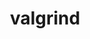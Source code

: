 ---
title: "valgrind"
layout: cache
categories: [package, develop]
meta: {"versions": ["3.19.0", "3.20.0"], "compilers": ["gcc@=11.1.0", "gcc@=11.3.0", "gcc@=7.3.1"], "oss": ["amzn2", "ubuntu20.04", "ubuntu22.04"], "platforms": ["linux"], "targets": ["ivybridge", "ppc64le", "x86_64_v3"], "stacks": ["e4s", "e4s-power", "ml-linux-x86_64-cpu", "ml-linux-x86_64-cuda", "ml-linux-x86_64-rocm", "root"], "num_specs": 75, "num_specs_by_stack": {"root": 75, "ml-linux-x86_64-rocm": 20, "e4s-power": 6, "e4s": 5, "ml-linux-x86_64-cpu": 5, "ml-linux-x86_64-cuda": 6}}
spec_details: [{"hash": "cs36efegfttkk4vjmpqpdovt3ue3bax2", "compiler": "gcc@=7.3.1", "versions": ["3.20.0"], "os": "amzn2", "platform": "linux", "target": "ivybridge", "variants": ["+boost", "build_system=autotools", "libs=shared,static", "+mpi", "+only64bit", "~ubsan"], "stacks": ["root"], "size": "-", "tarball": "https://binaries.spack.io/develop/build_cache/linux-amzn2-ivybridge/gcc-7.3.1/valgrind-3.20.0/linux-amzn2-ivybridge-gcc-7.3.1-valgrind-3.20.0-cs36efegfttkk4vjmpqpdovt3ue3bax2.spack"}, {"hash": "do5mom5bzxhpgbaxjkqrp6m5l57fx5e3", "compiler": "gcc@=7.3.1", "versions": ["3.19.0"], "os": "amzn2", "platform": "linux", "target": "ivybridge", "variants": ["+boost", "build_system=autotools", "libs=shared,static", "+mpi", "+only64bit", "~ubsan"], "stacks": ["root"], "size": "-", "tarball": "https://binaries.spack.io/develop/build_cache/linux-amzn2-ivybridge/gcc-7.3.1/valgrind-3.19.0/linux-amzn2-ivybridge-gcc-7.3.1-valgrind-3.19.0-do5mom5bzxhpgbaxjkqrp6m5l57fx5e3.spack"}, {"hash": "35vvzqzuvr2n7fqxkkcbj3iatfp3wlfw", "compiler": "gcc@=7.3.1", "versions": ["3.20.0"], "os": "amzn2", "platform": "linux", "target": "ivybridge", "variants": ["+boost", "build_system=autotools", "libs=shared,static", "+mpi", "+only64bit", "~ubsan"], "stacks": ["root"], "size": "-", "tarball": "https://binaries.spack.io/develop/build_cache/linux-amzn2-ivybridge/gcc-7.3.1/valgrind-3.20.0/linux-amzn2-ivybridge-gcc-7.3.1-valgrind-3.20.0-35vvzqzuvr2n7fqxkkcbj3iatfp3wlfw.spack"}, {"hash": "j4cy7aethkux2y3pxojw7l7h7o7tswlf", "compiler": "gcc@=7.3.1", "versions": ["3.19.0"], "os": "amzn2", "platform": "linux", "target": "ivybridge", "variants": ["+boost", "build_system=autotools", "libs=shared,static", "+mpi", "+only64bit", "~ubsan"], "stacks": ["root"], "size": "-", "tarball": "https://binaries.spack.io/develop/build_cache/linux-amzn2-ivybridge/gcc-7.3.1/valgrind-3.19.0/linux-amzn2-ivybridge-gcc-7.3.1-valgrind-3.19.0-j4cy7aethkux2y3pxojw7l7h7o7tswlf.spack"}, {"hash": "i46ryy24ioznhnerikxhfvic6baaftnh", "compiler": "gcc@=7.3.1", "versions": ["3.20.0"], "os": "amzn2", "platform": "linux", "target": "ivybridge", "variants": ["+boost", "build_system=autotools", "libs=shared,static", "+mpi", "+only64bit", "~ubsan"], "stacks": ["root"], "size": "-", "tarball": "https://binaries.spack.io/develop/build_cache/linux-amzn2-ivybridge/gcc-7.3.1/valgrind-3.20.0/linux-amzn2-ivybridge-gcc-7.3.1-valgrind-3.20.0-i46ryy24ioznhnerikxhfvic6baaftnh.spack"}, {"hash": "gukuk33bm6mzlndtqajf6k433jps47qr", "compiler": "gcc@=7.3.1", "versions": ["3.20.0"], "os": "amzn2", "platform": "linux", "target": "ivybridge", "variants": ["+boost", "build_system=autotools", "libs=shared,static", "+mpi", "+only64bit", "~ubsan"], "stacks": ["root"], "size": "-", "tarball": "https://binaries.spack.io/develop/build_cache/linux-amzn2-ivybridge/gcc-7.3.1/valgrind-3.20.0/linux-amzn2-ivybridge-gcc-7.3.1-valgrind-3.20.0-gukuk33bm6mzlndtqajf6k433jps47qr.spack"}, {"hash": "5bzctp4j5vsrvy6e7l2pfvfj6ka4jzlo", "compiler": "gcc@=7.3.1", "versions": ["3.19.0"], "os": "amzn2", "platform": "linux", "target": "ivybridge", "variants": ["+boost", "build_system=autotools", "libs=shared,static", "+mpi", "+only64bit", "~ubsan"], "stacks": ["root"], "size": "-", "tarball": "https://binaries.spack.io/develop/build_cache/linux-amzn2-ivybridge/gcc-7.3.1/valgrind-3.19.0/linux-amzn2-ivybridge-gcc-7.3.1-valgrind-3.19.0-5bzctp4j5vsrvy6e7l2pfvfj6ka4jzlo.spack"}, {"hash": "f3vut5cdkqd2rhp4fhospmlzsdijc2lp", "compiler": "gcc@=7.3.1", "versions": ["3.20.0"], "os": "amzn2", "platform": "linux", "target": "ivybridge", "variants": ["+boost", "build_system=autotools", "libs=shared,static", "+mpi", "+only64bit", "~ubsan"], "stacks": ["root"], "size": "-", "tarball": "https://binaries.spack.io/develop/build_cache/linux-amzn2-ivybridge/gcc-7.3.1/valgrind-3.20.0/linux-amzn2-ivybridge-gcc-7.3.1-valgrind-3.20.0-f3vut5cdkqd2rhp4fhospmlzsdijc2lp.spack"}, {"hash": "w3oxekoteo7fnimamfqlv7zckpd6o4el", "compiler": "gcc@=7.3.1", "versions": ["3.20.0"], "os": "amzn2", "platform": "linux", "target": "ivybridge", "variants": ["+boost", "build_system=autotools", "libs=shared,static", "+mpi", "+only64bit", "~ubsan"], "stacks": ["root"], "size": "-", "tarball": "https://binaries.spack.io/develop/build_cache/linux-amzn2-ivybridge/gcc-7.3.1/valgrind-3.20.0/linux-amzn2-ivybridge-gcc-7.3.1-valgrind-3.20.0-w3oxekoteo7fnimamfqlv7zckpd6o4el.spack"}, {"hash": "4d7lfp7r4xqpq6u2jh7swsous4qt664a", "compiler": "gcc@=7.3.1", "versions": ["3.19.0"], "os": "amzn2", "platform": "linux", "target": "ivybridge", "variants": ["+boost", "build_system=autotools", "libs=shared,static", "+mpi", "+only64bit", "~ubsan"], "stacks": ["root"], "size": "-", "tarball": "https://binaries.spack.io/develop/build_cache/linux-amzn2-ivybridge/gcc-7.3.1/valgrind-3.19.0/linux-amzn2-ivybridge-gcc-7.3.1-valgrind-3.19.0-4d7lfp7r4xqpq6u2jh7swsous4qt664a.spack"}, {"hash": "nr7krnponninyokhqyahdkrc3wokphi7", "compiler": "gcc@=7.3.1", "versions": ["3.19.0"], "os": "amzn2", "platform": "linux", "target": "x86_64_v3", "variants": ["+boost", "build_system=autotools", "libs=shared,static", "+mpi", "+only64bit", "~ubsan"], "stacks": ["root"], "size": "-", "tarball": "https://binaries.spack.io/develop/build_cache/linux-amzn2-x86_64_v3/gcc-7.3.1/valgrind-3.19.0/linux-amzn2-x86_64_v3-gcc-7.3.1-valgrind-3.19.0-nr7krnponninyokhqyahdkrc3wokphi7.spack"}, {"hash": "v6ldsmw7l5dwz2gxpukcguzv3muesiev", "compiler": "gcc@=7.3.1", "versions": ["3.19.0"], "os": "amzn2", "platform": "linux", "target": "x86_64_v3", "variants": ["+boost", "build_system=autotools", "libs=shared,static", "+mpi", "+only64bit", "~ubsan"], "stacks": ["root"], "size": "-", "tarball": "https://binaries.spack.io/develop/build_cache/linux-amzn2-x86_64_v3/gcc-7.3.1/valgrind-3.19.0/linux-amzn2-x86_64_v3-gcc-7.3.1-valgrind-3.19.0-v6ldsmw7l5dwz2gxpukcguzv3muesiev.spack"}, {"hash": "lp4dlyvzsakoinfdvniiynqnqtwxqmm7", "compiler": "gcc@=7.3.1", "versions": ["3.19.0"], "os": "amzn2", "platform": "linux", "target": "x86_64_v3", "variants": ["+boost", "libs=shared,static", "+mpi", "+only64bit", "~ubsan"], "stacks": ["root"], "size": "-", "tarball": "https://binaries.spack.io/develop/build_cache/linux-amzn2-x86_64_v3/gcc-7.3.1/valgrind-3.19.0/linux-amzn2-x86_64_v3-gcc-7.3.1-valgrind-3.19.0-lp4dlyvzsakoinfdvniiynqnqtwxqmm7.spack"}, {"hash": "yincgx72v2alhoj4kcqjgigqkmx6uk5q", "compiler": "gcc@=7.3.1", "versions": ["3.20.0"], "os": "amzn2", "platform": "linux", "target": "x86_64_v3", "variants": ["+boost", "build_system=autotools", "libs=shared,static", "+mpi", "+only64bit", "~ubsan"], "stacks": ["root"], "size": "-", "tarball": "https://binaries.spack.io/develop/build_cache/linux-amzn2-x86_64_v3/gcc-7.3.1/valgrind-3.20.0/linux-amzn2-x86_64_v3-gcc-7.3.1-valgrind-3.20.0-yincgx72v2alhoj4kcqjgigqkmx6uk5q.spack"}, {"hash": "xb2khsmjmuwsxbdywrvod4vorkzpkbeo", "compiler": "gcc@=7.3.1", "versions": ["3.19.0"], "os": "amzn2", "platform": "linux", "target": "x86_64_v3", "variants": ["+boost", "libs=shared,static", "+mpi", "+only64bit", "~ubsan"], "stacks": ["root"], "size": "-", "tarball": "https://binaries.spack.io/develop/build_cache/linux-amzn2-x86_64_v3/gcc-7.3.1/valgrind-3.19.0/linux-amzn2-x86_64_v3-gcc-7.3.1-valgrind-3.19.0-xb2khsmjmuwsxbdywrvod4vorkzpkbeo.spack"}, {"hash": "igd7snok4jl4tmdjbwamodeqn6dycnpn", "compiler": "gcc@=7.3.1", "versions": ["3.19.0"], "os": "amzn2", "platform": "linux", "target": "x86_64_v3", "variants": ["+boost", "build_system=autotools", "libs=shared,static", "+mpi", "+only64bit", "~ubsan"], "stacks": ["root"], "size": "-", "tarball": "https://binaries.spack.io/develop/build_cache/linux-amzn2-x86_64_v3/gcc-7.3.1/valgrind-3.19.0/linux-amzn2-x86_64_v3-gcc-7.3.1-valgrind-3.19.0-igd7snok4jl4tmdjbwamodeqn6dycnpn.spack"}, {"hash": "ki4cyip6s7y5kg6j6ssrkcnhnh5rrpsw", "compiler": "gcc@=7.3.1", "versions": ["3.19.0"], "os": "amzn2", "platform": "linux", "target": "x86_64_v3", "variants": ["+boost", "build_system=autotools", "libs=shared,static", "+mpi", "+only64bit", "~ubsan"], "stacks": ["root"], "size": "-", "tarball": "https://binaries.spack.io/develop/build_cache/linux-amzn2-x86_64_v3/gcc-7.3.1/valgrind-3.19.0/linux-amzn2-x86_64_v3-gcc-7.3.1-valgrind-3.19.0-ki4cyip6s7y5kg6j6ssrkcnhnh5rrpsw.spack"}, {"hash": "szuv74kaj3gdlyx4hbdo66fqs2fywy2b", "compiler": "gcc@=7.3.1", "versions": ["3.19.0"], "os": "amzn2", "platform": "linux", "target": "x86_64_v3", "variants": ["+boost", "build_system=autotools", "libs=shared,static", "+mpi", "+only64bit", "~ubsan"], "stacks": ["root"], "size": "-", "tarball": "https://binaries.spack.io/develop/build_cache/linux-amzn2-x86_64_v3/gcc-7.3.1/valgrind-3.19.0/linux-amzn2-x86_64_v3-gcc-7.3.1-valgrind-3.19.0-szuv74kaj3gdlyx4hbdo66fqs2fywy2b.spack"}, {"hash": "ms5rm77ybsfoiuywjjvpx5zvrfxb5dyb", "compiler": "gcc@=7.3.1", "versions": ["3.19.0"], "os": "amzn2", "platform": "linux", "target": "x86_64_v3", "variants": ["+boost", "build_system=autotools", "libs=shared,static", "+mpi", "+only64bit", "~ubsan"], "stacks": ["root"], "size": "-", "tarball": "https://binaries.spack.io/develop/build_cache/linux-amzn2-x86_64_v3/gcc-7.3.1/valgrind-3.19.0/linux-amzn2-x86_64_v3-gcc-7.3.1-valgrind-3.19.0-ms5rm77ybsfoiuywjjvpx5zvrfxb5dyb.spack"}, {"hash": "5zbspomd6s2r4dtzb3zguaayk2ixnuow", "compiler": "gcc@=7.3.1", "versions": ["3.20.0"], "os": "amzn2", "platform": "linux", "target": "x86_64_v3", "variants": ["+boost", "build_system=autotools", "libs=shared,static", "+mpi", "+only64bit", "~ubsan"], "stacks": ["root"], "size": "-", "tarball": "https://binaries.spack.io/develop/build_cache/linux-amzn2-x86_64_v3/gcc-7.3.1/valgrind-3.20.0/linux-amzn2-x86_64_v3-gcc-7.3.1-valgrind-3.20.0-5zbspomd6s2r4dtzb3zguaayk2ixnuow.spack"}, {"hash": "wur5mjsddqhexcevur3g2rusoltaqbsn", "compiler": "gcc@=7.3.1", "versions": ["3.19.0"], "os": "amzn2", "platform": "linux", "target": "x86_64_v3", "variants": ["+boost", "libs=shared,static", "+mpi", "+only64bit", "~ubsan"], "stacks": ["root"], "size": "-", "tarball": "https://binaries.spack.io/develop/build_cache/linux-amzn2-x86_64_v3/gcc-7.3.1/valgrind-3.19.0/linux-amzn2-x86_64_v3-gcc-7.3.1-valgrind-3.19.0-wur5mjsddqhexcevur3g2rusoltaqbsn.spack"}, {"hash": "nl7czqoiizcntziiexmyrueseb4n2wzc", "compiler": "gcc@=7.3.1", "versions": ["3.19.0"], "os": "amzn2", "platform": "linux", "target": "x86_64_v3", "variants": ["+boost", "build_system=autotools", "libs=shared,static", "+mpi", "+only64bit", "~ubsan"], "stacks": ["root"], "size": "-", "tarball": "https://binaries.spack.io/develop/build_cache/linux-amzn2-x86_64_v3/gcc-7.3.1/valgrind-3.19.0/linux-amzn2-x86_64_v3-gcc-7.3.1-valgrind-3.19.0-nl7czqoiizcntziiexmyrueseb4n2wzc.spack"}, {"hash": "i2563gsftt2g6oxghrtxoqykacqjuicq", "compiler": "gcc@=7.3.1", "versions": ["3.19.0"], "os": "amzn2", "platform": "linux", "target": "x86_64_v3", "variants": ["+boost", "build_system=autotools", "libs=shared,static", "+mpi", "+only64bit", "~ubsan"], "stacks": ["root"], "size": "-", "tarball": "https://binaries.spack.io/develop/build_cache/linux-amzn2-x86_64_v3/gcc-7.3.1/valgrind-3.19.0/linux-amzn2-x86_64_v3-gcc-7.3.1-valgrind-3.19.0-i2563gsftt2g6oxghrtxoqykacqjuicq.spack"}, {"hash": "3xbapc5na6wd7vpyprdpabnafelpm7pt", "compiler": "gcc@=7.3.1", "versions": ["3.20.0"], "os": "amzn2", "platform": "linux", "target": "x86_64_v3", "variants": ["+boost", "build_system=autotools", "libs=shared,static", "+mpi", "+only64bit", "~ubsan"], "stacks": ["root", "ml-linux-x86_64-rocm"], "size": "-", "tarball": "https://binaries.spack.io/develop/build_cache/linux-amzn2-x86_64_v3/gcc-7.3.1/valgrind-3.20.0/linux-amzn2-x86_64_v3-gcc-7.3.1-valgrind-3.20.0-3xbapc5na6wd7vpyprdpabnafelpm7pt.spack"}, {"hash": "3qkh3y36n66myssd33rwi6pmol7peanl", "compiler": "gcc@=7.3.1", "versions": ["3.20.0"], "os": "amzn2", "platform": "linux", "target": "x86_64_v3", "variants": ["+boost", "build_system=autotools", "libs=shared,static", "+mpi", "+only64bit", "~ubsan"], "stacks": ["root", "ml-linux-x86_64-rocm"], "size": "-", "tarball": "https://binaries.spack.io/develop/build_cache/linux-amzn2-x86_64_v3/gcc-7.3.1/valgrind-3.20.0/linux-amzn2-x86_64_v3-gcc-7.3.1-valgrind-3.20.0-3qkh3y36n66myssd33rwi6pmol7peanl.spack"}, {"hash": "wwtn75k645evmxulizxdjid2joe64ucq", "compiler": "gcc@=7.3.1", "versions": ["3.20.0"], "os": "amzn2", "platform": "linux", "target": "x86_64_v3", "variants": ["+boost", "build_system=autotools", "libs=shared,static", "+mpi", "+only64bit", "~ubsan"], "stacks": ["root", "ml-linux-x86_64-rocm"], "size": "-", "tarball": "https://binaries.spack.io/develop/build_cache/linux-amzn2-x86_64_v3/gcc-7.3.1/valgrind-3.20.0/linux-amzn2-x86_64_v3-gcc-7.3.1-valgrind-3.20.0-wwtn75k645evmxulizxdjid2joe64ucq.spack"}, {"hash": "6occ3d4szjzodeyb7fmgk63pu56z2qr3", "compiler": "gcc@=7.3.1", "versions": ["3.20.0"], "os": "amzn2", "platform": "linux", "target": "x86_64_v3", "variants": ["+boost", "build_system=autotools", "libs=shared,static", "+mpi", "+only64bit", "~ubsan"], "stacks": ["root", "ml-linux-x86_64-rocm"], "size": "-", "tarball": "https://binaries.spack.io/develop/build_cache/linux-amzn2-x86_64_v3/gcc-7.3.1/valgrind-3.20.0/linux-amzn2-x86_64_v3-gcc-7.3.1-valgrind-3.20.0-6occ3d4szjzodeyb7fmgk63pu56z2qr3.spack"}, {"hash": "zbtglayrfmvhl2oi3w5cimwicwev7fby", "compiler": "gcc@=7.3.1", "versions": ["3.20.0"], "os": "amzn2", "platform": "linux", "target": "x86_64_v3", "variants": ["+boost", "build_system=autotools", "libs=shared,static", "+mpi", "+only64bit", "~ubsan"], "stacks": ["root", "ml-linux-x86_64-rocm"], "size": "-", "tarball": "https://binaries.spack.io/develop/build_cache/linux-amzn2-x86_64_v3/gcc-7.3.1/valgrind-3.20.0/linux-amzn2-x86_64_v3-gcc-7.3.1-valgrind-3.20.0-zbtglayrfmvhl2oi3w5cimwicwev7fby.spack"}, {"hash": "fy3zmd7rxa7rkexd4yi2k2ijqtqvapzl", "compiler": "gcc@=7.3.1", "versions": ["3.19.0"], "os": "amzn2", "platform": "linux", "target": "x86_64_v3", "variants": ["+boost", "libs=shared,static", "+mpi", "+only64bit", "~ubsan"], "stacks": ["root"], "size": "-", "tarball": "https://binaries.spack.io/develop/build_cache/linux-amzn2-x86_64_v3/gcc-7.3.1/valgrind-3.19.0/linux-amzn2-x86_64_v3-gcc-7.3.1-valgrind-3.19.0-fy3zmd7rxa7rkexd4yi2k2ijqtqvapzl.spack"}, {"hash": "a3ohdhdcu2yecwpjvp45puictoqwpu53", "compiler": "gcc@=7.3.1", "versions": ["3.20.0"], "os": "amzn2", "platform": "linux", "target": "x86_64_v3", "variants": ["+boost", "build_system=autotools", "libs=shared,static", "+mpi", "+only64bit", "~ubsan"], "stacks": ["root"], "size": "-", "tarball": "https://binaries.spack.io/develop/build_cache/linux-amzn2-x86_64_v3/gcc-7.3.1/valgrind-3.20.0/linux-amzn2-x86_64_v3-gcc-7.3.1-valgrind-3.20.0-a3ohdhdcu2yecwpjvp45puictoqwpu53.spack"}, {"hash": "kzzvqqur7v4343nv46oasfnkrnswmmns", "compiler": "gcc@=7.3.1", "versions": ["3.19.0"], "os": "amzn2", "platform": "linux", "target": "x86_64_v3", "variants": ["+boost", "build_system=autotools", "libs=shared,static", "+mpi", "+only64bit", "~ubsan"], "stacks": ["root"], "size": "-", "tarball": "https://binaries.spack.io/develop/build_cache/linux-amzn2-x86_64_v3/gcc-7.3.1/valgrind-3.19.0/linux-amzn2-x86_64_v3-gcc-7.3.1-valgrind-3.19.0-kzzvqqur7v4343nv46oasfnkrnswmmns.spack"}, {"hash": "ex7cgbywn6onx5xjysdrnbtf5u47sx6x", "compiler": "gcc@=7.3.1", "versions": ["3.20.0"], "os": "amzn2", "platform": "linux", "target": "x86_64_v3", "variants": ["+boost", "build_system=autotools", "libs=shared,static", "+mpi", "+only64bit", "~ubsan"], "stacks": ["root", "ml-linux-x86_64-rocm"], "size": "-", "tarball": "https://binaries.spack.io/develop/build_cache/linux-amzn2-x86_64_v3/gcc-7.3.1/valgrind-3.20.0/linux-amzn2-x86_64_v3-gcc-7.3.1-valgrind-3.20.0-ex7cgbywn6onx5xjysdrnbtf5u47sx6x.spack"}, {"hash": "unuv5yjgrrs5mwumsmofo27v632o7zrv", "compiler": "gcc@=7.3.1", "versions": ["3.20.0"], "os": "amzn2", "platform": "linux", "target": "x86_64_v3", "variants": ["+boost", "build_system=autotools", "libs=shared,static", "+mpi", "+only64bit", "~ubsan"], "stacks": ["root", "ml-linux-x86_64-rocm"], "size": "-", "tarball": "https://binaries.spack.io/develop/build_cache/linux-amzn2-x86_64_v3/gcc-7.3.1/valgrind-3.20.0/linux-amzn2-x86_64_v3-gcc-7.3.1-valgrind-3.20.0-unuv5yjgrrs5mwumsmofo27v632o7zrv.spack"}, {"hash": "wyig6fpuastuf4a5gvrmgvdfhhvjnirv", "compiler": "gcc@=7.3.1", "versions": ["3.20.0"], "os": "amzn2", "platform": "linux", "target": "x86_64_v3", "variants": ["+boost", "build_system=autotools", "libs=shared,static", "+mpi", "+only64bit", "~ubsan"], "stacks": ["root", "ml-linux-x86_64-rocm"], "size": "-", "tarball": "https://binaries.spack.io/develop/build_cache/linux-amzn2-x86_64_v3/gcc-7.3.1/valgrind-3.20.0/linux-amzn2-x86_64_v3-gcc-7.3.1-valgrind-3.20.0-wyig6fpuastuf4a5gvrmgvdfhhvjnirv.spack"}, {"hash": "7tgxmia4akpqtcnb75fdx74yzrplao3c", "compiler": "gcc@=7.3.1", "versions": ["3.20.0"], "os": "amzn2", "platform": "linux", "target": "x86_64_v3", "variants": ["+boost", "build_system=autotools", "libs=shared,static", "+mpi", "+only64bit", "~ubsan"], "stacks": ["root", "ml-linux-x86_64-rocm"], "size": "-", "tarball": "https://binaries.spack.io/develop/build_cache/linux-amzn2-x86_64_v3/gcc-7.3.1/valgrind-3.20.0/linux-amzn2-x86_64_v3-gcc-7.3.1-valgrind-3.20.0-7tgxmia4akpqtcnb75fdx74yzrplao3c.spack"}, {"hash": "biwcobp6qmyobmtc7oys3yh3if7npcx2", "compiler": "gcc@=7.3.1", "versions": ["3.19.0"], "os": "amzn2", "platform": "linux", "target": "x86_64_v3", "variants": ["+boost", "build_system=autotools", "libs=shared,static", "+mpi", "+only64bit", "~ubsan"], "stacks": ["root"], "size": "-", "tarball": "https://binaries.spack.io/develop/build_cache/linux-amzn2-x86_64_v3/gcc-7.3.1/valgrind-3.19.0/linux-amzn2-x86_64_v3-gcc-7.3.1-valgrind-3.19.0-biwcobp6qmyobmtc7oys3yh3if7npcx2.spack"}, {"hash": "je7grir5grr3eellounhqzlm5axdzuu5", "compiler": "gcc@=7.3.1", "versions": ["3.20.0"], "os": "amzn2", "platform": "linux", "target": "x86_64_v3", "variants": ["+boost", "build_system=autotools", "libs=shared,static", "+mpi", "+only64bit", "~ubsan"], "stacks": ["root", "ml-linux-x86_64-rocm"], "size": "-", "tarball": "https://binaries.spack.io/develop/build_cache/linux-amzn2-x86_64_v3/gcc-7.3.1/valgrind-3.20.0/linux-amzn2-x86_64_v3-gcc-7.3.1-valgrind-3.20.0-je7grir5grr3eellounhqzlm5axdzuu5.spack"}, {"hash": "euvduj2n4bv7rsf3zppcfcvxw7xqlahq", "compiler": "gcc@=7.3.1", "versions": ["3.20.0"], "os": "amzn2", "platform": "linux", "target": "x86_64_v3", "variants": ["+boost", "build_system=autotools", "libs=shared,static", "+mpi", "+only64bit", "~ubsan"], "stacks": ["root"], "size": "-", "tarball": "https://binaries.spack.io/develop/build_cache/linux-amzn2-x86_64_v3/gcc-7.3.1/valgrind-3.20.0/linux-amzn2-x86_64_v3-gcc-7.3.1-valgrind-3.20.0-euvduj2n4bv7rsf3zppcfcvxw7xqlahq.spack"}, {"hash": "7lqox7bmkqrsxvvj27kgiyw5ubcjvxbu", "compiler": "gcc@=7.3.1", "versions": ["3.19.0"], "os": "amzn2", "platform": "linux", "target": "x86_64_v3", "variants": ["+boost", "build_system=autotools", "libs=shared,static", "+mpi", "+only64bit", "~ubsan"], "stacks": ["root"], "size": "-", "tarball": "https://binaries.spack.io/develop/build_cache/linux-amzn2-x86_64_v3/gcc-7.3.1/valgrind-3.19.0/linux-amzn2-x86_64_v3-gcc-7.3.1-valgrind-3.19.0-7lqox7bmkqrsxvvj27kgiyw5ubcjvxbu.spack"}, {"hash": "xdc6td7ppovuea3crgysoxmyzoccb5go", "compiler": "gcc@=7.3.1", "versions": ["3.19.0"], "os": "amzn2", "platform": "linux", "target": "x86_64_v3", "variants": ["+boost", "build_system=autotools", "libs=shared,static", "+mpi", "+only64bit", "~ubsan"], "stacks": ["root"], "size": "-", "tarball": "https://binaries.spack.io/develop/build_cache/linux-amzn2-x86_64_v3/gcc-7.3.1/valgrind-3.19.0/linux-amzn2-x86_64_v3-gcc-7.3.1-valgrind-3.19.0-xdc6td7ppovuea3crgysoxmyzoccb5go.spack"}, {"hash": "oomyxn34ppswcj3op6ozuitfqloppmln", "compiler": "gcc@=7.3.1", "versions": ["3.19.0"], "os": "amzn2", "platform": "linux", "target": "x86_64_v3", "variants": ["+boost", "build_system=autotools", "libs=shared,static", "+mpi", "+only64bit", "~ubsan"], "stacks": ["root"], "size": "-", "tarball": "https://binaries.spack.io/develop/build_cache/linux-amzn2-x86_64_v3/gcc-7.3.1/valgrind-3.19.0/linux-amzn2-x86_64_v3-gcc-7.3.1-valgrind-3.19.0-oomyxn34ppswcj3op6ozuitfqloppmln.spack"}, {"hash": "jpyxqhjhrybx7mdus6qt764tbj52rnog", "compiler": "gcc@=7.3.1", "versions": ["3.19.0"], "os": "amzn2", "platform": "linux", "target": "x86_64_v3", "variants": ["+boost", "build_system=autotools", "libs=shared,static", "+mpi", "+only64bit", "~ubsan"], "stacks": ["root"], "size": "-", "tarball": "https://binaries.spack.io/develop/build_cache/linux-amzn2-x86_64_v3/gcc-7.3.1/valgrind-3.19.0/linux-amzn2-x86_64_v3-gcc-7.3.1-valgrind-3.19.0-jpyxqhjhrybx7mdus6qt764tbj52rnog.spack"}, {"hash": "kh76iahnjdobjylki6ot62jha63e3gho", "compiler": "gcc@=7.3.1", "versions": ["3.19.0"], "os": "amzn2", "platform": "linux", "target": "x86_64_v3", "variants": ["+boost", "libs=shared,static", "+mpi", "+only64bit", "~ubsan"], "stacks": ["root"], "size": "-", "tarball": "https://binaries.spack.io/develop/build_cache/linux-amzn2-x86_64_v3/gcc-7.3.1/valgrind-3.19.0/linux-amzn2-x86_64_v3-gcc-7.3.1-valgrind-3.19.0-kh76iahnjdobjylki6ot62jha63e3gho.spack"}, {"hash": "nh6pp4l63y4cbqpkchkpsnllzennza5d", "compiler": "gcc@=11.1.0", "versions": ["3.20.0"], "os": "ubuntu20.04", "platform": "linux", "target": "ppc64le", "variants": ["+boost", "build_system=autotools", "libs=shared,static", "+mpi", "+only64bit", "~ubsan"], "stacks": ["root", "e4s-power"], "size": "-", "tarball": "https://binaries.spack.io/develop/build_cache/linux-ubuntu20.04-ppc64le/gcc-11.1.0/valgrind-3.20.0/linux-ubuntu20.04-ppc64le-gcc-11.1.0-valgrind-3.20.0-nh6pp4l63y4cbqpkchkpsnllzennza5d.spack"}, {"hash": "b5bayelv4z7cqu7n45clf77zy63busly", "compiler": "gcc@=11.1.0", "versions": ["3.20.0"], "os": "ubuntu20.04", "platform": "linux", "target": "ppc64le", "variants": ["+boost", "build_system=autotools", "libs=shared,static", "+mpi", "+only64bit", "~ubsan"], "stacks": ["root", "e4s-power"], "size": "-", "tarball": "https://binaries.spack.io/develop/build_cache/linux-ubuntu20.04-ppc64le/gcc-11.1.0/valgrind-3.20.0/linux-ubuntu20.04-ppc64le-gcc-11.1.0-valgrind-3.20.0-b5bayelv4z7cqu7n45clf77zy63busly.spack"}, {"hash": "5lp63h27vccde34sxrasnx25d5zagrtt", "compiler": "gcc@=11.1.0", "versions": ["3.20.0"], "os": "ubuntu20.04", "platform": "linux", "target": "ppc64le", "variants": ["+boost", "build_system=autotools", "libs=shared,static", "+mpi", "+only64bit", "~ubsan"], "stacks": ["root", "e4s-power"], "size": "-", "tarball": "https://binaries.spack.io/develop/build_cache/linux-ubuntu20.04-ppc64le/gcc-11.1.0/valgrind-3.20.0/linux-ubuntu20.04-ppc64le-gcc-11.1.0-valgrind-3.20.0-5lp63h27vccde34sxrasnx25d5zagrtt.spack"}, {"hash": "4v3vdftcppmdpfqnwpfw24vu4dak3z55", "compiler": "gcc@=11.1.0", "versions": ["3.20.0"], "os": "ubuntu20.04", "platform": "linux", "target": "ppc64le", "variants": ["+boost", "build_system=autotools", "libs=shared,static", "+mpi", "+only64bit", "~ubsan"], "stacks": ["root", "e4s-power"], "size": "-", "tarball": "https://binaries.spack.io/develop/build_cache/linux-ubuntu20.04-ppc64le/gcc-11.1.0/valgrind-3.20.0/linux-ubuntu20.04-ppc64le-gcc-11.1.0-valgrind-3.20.0-4v3vdftcppmdpfqnwpfw24vu4dak3z55.spack"}, {"hash": "csglxrobnxc535dihiim5sgormlt6wl5", "compiler": "gcc@=11.1.0", "versions": ["3.20.0"], "os": "ubuntu20.04", "platform": "linux", "target": "ppc64le", "variants": ["+boost", "build_system=autotools", "libs=shared,static", "+mpi", "+only64bit", "~ubsan"], "stacks": ["root", "e4s-power"], "size": "-", "tarball": "https://binaries.spack.io/develop/build_cache/linux-ubuntu20.04-ppc64le/gcc-11.1.0/valgrind-3.20.0/linux-ubuntu20.04-ppc64le-gcc-11.1.0-valgrind-3.20.0-csglxrobnxc535dihiim5sgormlt6wl5.spack"}, {"hash": "f6r4ovr2ghpe3a543lkxogrqiwdi4xiy", "compiler": "gcc@=11.1.0", "versions": ["3.20.0"], "os": "ubuntu20.04", "platform": "linux", "target": "ppc64le", "variants": ["+boost", "build_system=autotools", "libs=shared,static", "+mpi", "+only64bit", "~ubsan"], "stacks": ["root", "e4s-power"], "size": "-", "tarball": "https://binaries.spack.io/develop/build_cache/linux-ubuntu20.04-ppc64le/gcc-11.1.0/valgrind-3.20.0/linux-ubuntu20.04-ppc64le-gcc-11.1.0-valgrind-3.20.0-f6r4ovr2ghpe3a543lkxogrqiwdi4xiy.spack"}, {"hash": "li7vomypnw55a7ee2fesgtx65rtiyl7y", "compiler": "gcc@=11.1.0", "versions": ["3.20.0"], "os": "ubuntu20.04", "platform": "linux", "target": "x86_64_v3", "variants": ["+boost", "build_system=autotools", "libs=shared,static", "+mpi", "+only64bit", "~ubsan"], "stacks": ["root", "e4s"], "size": "-", "tarball": "https://binaries.spack.io/develop/build_cache/linux-ubuntu20.04-x86_64_v3/gcc-11.1.0/valgrind-3.20.0/linux-ubuntu20.04-x86_64_v3-gcc-11.1.0-valgrind-3.20.0-li7vomypnw55a7ee2fesgtx65rtiyl7y.spack"}, {"hash": "2cri7xktfu4vwxa5tg4lfbtwuu34aa3n", "compiler": "gcc@=11.1.0", "versions": ["3.20.0"], "os": "ubuntu20.04", "platform": "linux", "target": "x86_64_v3", "variants": ["+boost", "build_system=autotools", "libs=shared,static", "+mpi", "+only64bit", "~ubsan"], "stacks": ["root", "e4s"], "size": "-", "tarball": "https://binaries.spack.io/develop/build_cache/linux-ubuntu20.04-x86_64_v3/gcc-11.1.0/valgrind-3.20.0/linux-ubuntu20.04-x86_64_v3-gcc-11.1.0-valgrind-3.20.0-2cri7xktfu4vwxa5tg4lfbtwuu34aa3n.spack"}, {"hash": "qymscgcgz2j2k4ixjjixdx2bd5dayzbl", "compiler": "gcc@=11.1.0", "versions": ["3.20.0"], "os": "ubuntu20.04", "platform": "linux", "target": "x86_64_v3", "variants": ["+boost", "build_system=autotools", "libs=shared,static", "+mpi", "+only64bit", "~ubsan"], "stacks": ["root", "e4s"], "size": "-", "tarball": "https://binaries.spack.io/develop/build_cache/linux-ubuntu20.04-x86_64_v3/gcc-11.1.0/valgrind-3.20.0/linux-ubuntu20.04-x86_64_v3-gcc-11.1.0-valgrind-3.20.0-qymscgcgz2j2k4ixjjixdx2bd5dayzbl.spack"}, {"hash": "hw57bc645sdhjmsloyjiuhncb3og44sj", "compiler": "gcc@=11.1.0", "versions": ["3.20.0"], "os": "ubuntu20.04", "platform": "linux", "target": "x86_64_v3", "variants": ["+boost", "build_system=autotools", "libs=shared,static", "+mpi", "+only64bit", "~ubsan"], "stacks": ["root", "e4s"], "size": "-", "tarball": "https://binaries.spack.io/develop/build_cache/linux-ubuntu20.04-x86_64_v3/gcc-11.1.0/valgrind-3.20.0/linux-ubuntu20.04-x86_64_v3-gcc-11.1.0-valgrind-3.20.0-hw57bc645sdhjmsloyjiuhncb3og44sj.spack"}, {"hash": "m2vsmxxgzgx5e4oblkyhu2i4admao3xx", "compiler": "gcc@=11.1.0", "versions": ["3.20.0"], "os": "ubuntu20.04", "platform": "linux", "target": "x86_64_v3", "variants": ["+boost", "build_system=autotools", "libs=shared,static", "+mpi", "+only64bit", "~ubsan"], "stacks": ["root", "e4s"], "size": "-", "tarball": "https://binaries.spack.io/develop/build_cache/linux-ubuntu20.04-x86_64_v3/gcc-11.1.0/valgrind-3.20.0/linux-ubuntu20.04-x86_64_v3-gcc-11.1.0-valgrind-3.20.0-m2vsmxxgzgx5e4oblkyhu2i4admao3xx.spack"}, {"hash": "nzad5wrgdtxwyvtxjhvjmnmsqm6dlgnx", "compiler": "gcc@=11.3.0", "versions": ["3.20.0"], "os": "ubuntu22.04", "platform": "linux", "target": "x86_64_v3", "variants": ["+boost", "build_system=autotools", "libs=shared,static", "+mpi", "+only64bit", "~ubsan"], "stacks": ["root", "ml-linux-x86_64-cpu"], "size": "-", "tarball": "https://binaries.spack.io/develop/build_cache/linux-ubuntu22.04-x86_64_v3/gcc-11.3.0/valgrind-3.20.0/linux-ubuntu22.04-x86_64_v3-gcc-11.3.0-valgrind-3.20.0-nzad5wrgdtxwyvtxjhvjmnmsqm6dlgnx.spack"}, {"hash": "7l6jitikoneubuuwhuxls7zzn7jptert", "compiler": "gcc@=11.3.0", "versions": ["3.20.0"], "os": "ubuntu22.04", "platform": "linux", "target": "x86_64_v3", "variants": ["+boost", "build_system=autotools", "libs=shared,static", "+mpi", "+only64bit", "~ubsan"], "stacks": ["root", "ml-linux-x86_64-cpu"], "size": "-", "tarball": "https://binaries.spack.io/develop/build_cache/linux-ubuntu22.04-x86_64_v3/gcc-11.3.0/valgrind-3.20.0/linux-ubuntu22.04-x86_64_v3-gcc-11.3.0-valgrind-3.20.0-7l6jitikoneubuuwhuxls7zzn7jptert.spack"}, {"hash": "vk7liq7rz6ya3hjjzw7yiqaj6wbknaus", "compiler": "gcc@=11.3.0", "versions": ["3.20.0"], "os": "ubuntu22.04", "platform": "linux", "target": "x86_64_v3", "variants": ["+boost", "build_system=autotools", "libs=shared,static", "+mpi", "+only64bit", "~ubsan"], "stacks": ["root", "ml-linux-x86_64-cuda"], "size": "-", "tarball": "https://binaries.spack.io/develop/build_cache/linux-ubuntu22.04-x86_64_v3/gcc-11.3.0/valgrind-3.20.0/linux-ubuntu22.04-x86_64_v3-gcc-11.3.0-valgrind-3.20.0-vk7liq7rz6ya3hjjzw7yiqaj6wbknaus.spack"}, {"hash": "yxok5c3s5uirrfc4s637hlqn27iagfci", "compiler": "gcc@=11.3.0", "versions": ["3.20.0"], "os": "ubuntu22.04", "platform": "linux", "target": "x86_64_v3", "variants": ["+boost", "build_system=autotools", "libs=shared,static", "+mpi", "+only64bit", "~ubsan"], "stacks": ["root", "ml-linux-x86_64-cuda"], "size": "-", "tarball": "https://binaries.spack.io/develop/build_cache/linux-ubuntu22.04-x86_64_v3/gcc-11.3.0/valgrind-3.20.0/linux-ubuntu22.04-x86_64_v3-gcc-11.3.0-valgrind-3.20.0-yxok5c3s5uirrfc4s637hlqn27iagfci.spack"}, {"hash": "cxwnx2q3ag6xe5vw2hqgsxsu4qjrm7ot", "compiler": "gcc@=11.3.0", "versions": ["3.20.0"], "os": "ubuntu22.04", "platform": "linux", "target": "x86_64_v3", "variants": ["+boost", "build_system=autotools", "libs=shared,static", "+mpi", "+only64bit", "~ubsan"], "stacks": ["root", "ml-linux-x86_64-cuda"], "size": "-", "tarball": "https://binaries.spack.io/develop/build_cache/linux-ubuntu22.04-x86_64_v3/gcc-11.3.0/valgrind-3.20.0/linux-ubuntu22.04-x86_64_v3-gcc-11.3.0-valgrind-3.20.0-cxwnx2q3ag6xe5vw2hqgsxsu4qjrm7ot.spack"}, {"hash": "ypgtndtmlr4ziqs27jiz47eogzbn3ykb", "compiler": "gcc@=11.3.0", "versions": ["3.20.0"], "os": "ubuntu22.04", "platform": "linux", "target": "x86_64_v3", "variants": ["+boost", "build_system=autotools", "libs=shared,static", "+mpi", "+only64bit", "~ubsan"], "stacks": ["root", "ml-linux-x86_64-cuda"], "size": "-", "tarball": "https://binaries.spack.io/develop/build_cache/linux-ubuntu22.04-x86_64_v3/gcc-11.3.0/valgrind-3.20.0/linux-ubuntu22.04-x86_64_v3-gcc-11.3.0-valgrind-3.20.0-ypgtndtmlr4ziqs27jiz47eogzbn3ykb.spack"}, {"hash": "4qdjporhtfcbwdmpmqmdvu3mdcrfqovg", "compiler": "gcc@=11.3.0", "versions": ["3.20.0"], "os": "ubuntu22.04", "platform": "linux", "target": "x86_64_v3", "variants": ["+boost", "build_system=autotools", "libs=shared,static", "+mpi", "+only64bit", "~ubsan"], "stacks": ["root", "ml-linux-x86_64-cpu"], "size": "-", "tarball": "https://binaries.spack.io/develop/build_cache/linux-ubuntu22.04-x86_64_v3/gcc-11.3.0/valgrind-3.20.0/linux-ubuntu22.04-x86_64_v3-gcc-11.3.0-valgrind-3.20.0-4qdjporhtfcbwdmpmqmdvu3mdcrfqovg.spack"}, {"hash": "x5nm5qxm63dgsu42awbiwg2urgqbv5pg", "compiler": "gcc@=11.3.0", "versions": ["3.20.0"], "os": "ubuntu22.04", "platform": "linux", "target": "x86_64_v3", "variants": ["+boost", "build_system=autotools", "libs=shared,static", "+mpi", "+only64bit", "~ubsan"], "stacks": ["root", "ml-linux-x86_64-cuda"], "size": "-", "tarball": "https://binaries.spack.io/develop/build_cache/linux-ubuntu22.04-x86_64_v3/gcc-11.3.0/valgrind-3.20.0/linux-ubuntu22.04-x86_64_v3-gcc-11.3.0-valgrind-3.20.0-x5nm5qxm63dgsu42awbiwg2urgqbv5pg.spack"}, {"hash": "icglsoiq26d2hr2qesqg3vze6mu3sfhi", "compiler": "gcc@=11.3.0", "versions": ["3.20.0"], "os": "ubuntu22.04", "platform": "linux", "target": "x86_64_v3", "variants": ["+boost", "build_system=autotools", "libs=shared,static", "+mpi", "+only64bit", "~ubsan"], "stacks": ["root", "ml-linux-x86_64-cpu"], "size": "-", "tarball": "https://binaries.spack.io/develop/build_cache/linux-ubuntu22.04-x86_64_v3/gcc-11.3.0/valgrind-3.20.0/linux-ubuntu22.04-x86_64_v3-gcc-11.3.0-valgrind-3.20.0-icglsoiq26d2hr2qesqg3vze6mu3sfhi.spack"}, {"hash": "xgj4ejoe5xgrneeaemzl5o2uqxr6c3h2", "compiler": "gcc@=11.3.0", "versions": ["3.20.0"], "os": "ubuntu22.04", "platform": "linux", "target": "x86_64_v3", "variants": ["+boost", "build_system=autotools", "libs=shared,static", "+mpi", "+only64bit", "~ubsan"], "stacks": ["root", "ml-linux-x86_64-cuda"], "size": "-", "tarball": "https://binaries.spack.io/develop/build_cache/linux-ubuntu22.04-x86_64_v3/gcc-11.3.0/valgrind-3.20.0/linux-ubuntu22.04-x86_64_v3-gcc-11.3.0-valgrind-3.20.0-xgj4ejoe5xgrneeaemzl5o2uqxr6c3h2.spack"}, {"hash": "v6xesjxdbozrzgqpts5sxrnk5nvithep", "compiler": "gcc@=11.3.0", "versions": ["3.20.0"], "os": "ubuntu22.04", "platform": "linux", "target": "x86_64_v3", "variants": ["+boost", "build_system=autotools", "libs=shared,static", "+mpi", "+only64bit", "~ubsan"], "stacks": ["root", "ml-linux-x86_64-cpu"], "size": "-", "tarball": "https://binaries.spack.io/develop/build_cache/linux-ubuntu22.04-x86_64_v3/gcc-11.3.0/valgrind-3.20.0/linux-ubuntu22.04-x86_64_v3-gcc-11.3.0-valgrind-3.20.0-v6xesjxdbozrzgqpts5sxrnk5nvithep.spack"}, {"hash": "jyfsquxrdnmhfnlx5jvbjxbmaskeauii", "compiler": "gcc@=11.3.0", "versions": ["3.20.0"], "os": "ubuntu22.04", "platform": "linux", "target": "x86_64_v3", "variants": ["+boost", "build_system=autotools", "libs=shared,static", "+mpi", "+only64bit", "~ubsan"], "stacks": ["root", "ml-linux-x86_64-rocm"], "size": "-", "tarball": "https://binaries.spack.io/develop/build_cache/linux-ubuntu22.04-x86_64_v3/gcc-11.3.0/valgrind-3.20.0/linux-ubuntu22.04-x86_64_v3-gcc-11.3.0-valgrind-3.20.0-jyfsquxrdnmhfnlx5jvbjxbmaskeauii.spack"}, {"hash": "bltotxqdgwr6illdsh7sqrvutiqf4c3r", "compiler": "gcc@=11.3.0", "versions": ["3.20.0"], "os": "ubuntu22.04", "platform": "linux", "target": "x86_64_v3", "variants": ["+boost", "build_system=autotools", "libs=shared,static", "+mpi", "+only64bit", "~ubsan"], "stacks": ["root", "ml-linux-x86_64-rocm"], "size": "-", "tarball": "https://binaries.spack.io/develop/build_cache/linux-ubuntu22.04-x86_64_v3/gcc-11.3.0/valgrind-3.20.0/linux-ubuntu22.04-x86_64_v3-gcc-11.3.0-valgrind-3.20.0-bltotxqdgwr6illdsh7sqrvutiqf4c3r.spack"}, {"hash": "baub4bq5mwsmqdknwrjkravp2i5w64lv", "compiler": "gcc@=11.3.0", "versions": ["3.20.0"], "os": "ubuntu22.04", "platform": "linux", "target": "x86_64_v3", "variants": ["+boost", "build_system=autotools", "libs=shared,static", "+mpi", "+only64bit", "~ubsan"], "stacks": ["root", "ml-linux-x86_64-rocm"], "size": "-", "tarball": "https://binaries.spack.io/develop/build_cache/linux-ubuntu22.04-x86_64_v3/gcc-11.3.0/valgrind-3.20.0/linux-ubuntu22.04-x86_64_v3-gcc-11.3.0-valgrind-3.20.0-baub4bq5mwsmqdknwrjkravp2i5w64lv.spack"}, {"hash": "wjjctwftopvt6eisxdqshnaacognelie", "compiler": "gcc@=11.3.0", "versions": ["3.20.0"], "os": "ubuntu22.04", "platform": "linux", "target": "x86_64_v3", "variants": ["+boost", "build_system=autotools", "libs=shared,static", "+mpi", "+only64bit", "~ubsan"], "stacks": ["root", "ml-linux-x86_64-rocm"], "size": "-", "tarball": "https://binaries.spack.io/develop/build_cache/linux-ubuntu22.04-x86_64_v3/gcc-11.3.0/valgrind-3.20.0/linux-ubuntu22.04-x86_64_v3-gcc-11.3.0-valgrind-3.20.0-wjjctwftopvt6eisxdqshnaacognelie.spack"}, {"hash": "nagz7bgeotllwy7fjwzkqw4zffwc2yfg", "compiler": "gcc@=11.3.0", "versions": ["3.20.0"], "os": "ubuntu22.04", "platform": "linux", "target": "x86_64_v3", "variants": ["+boost", "build_system=autotools", "libs=shared,static", "+mpi", "+only64bit", "~ubsan"], "stacks": ["root", "ml-linux-x86_64-rocm"], "size": "-", "tarball": "https://binaries.spack.io/develop/build_cache/linux-ubuntu22.04-x86_64_v3/gcc-11.3.0/valgrind-3.20.0/linux-ubuntu22.04-x86_64_v3-gcc-11.3.0-valgrind-3.20.0-nagz7bgeotllwy7fjwzkqw4zffwc2yfg.spack"}, {"hash": "dtjl2gztmvaef7isdr655cknb4brtytl", "compiler": "gcc@=11.3.0", "versions": ["3.20.0"], "os": "ubuntu22.04", "platform": "linux", "target": "x86_64_v3", "variants": ["+boost", "build_system=autotools", "libs=shared,static", "+mpi", "+only64bit", "~ubsan"], "stacks": ["root", "ml-linux-x86_64-rocm"], "size": "-", "tarball": "https://binaries.spack.io/develop/build_cache/linux-ubuntu22.04-x86_64_v3/gcc-11.3.0/valgrind-3.20.0/linux-ubuntu22.04-x86_64_v3-gcc-11.3.0-valgrind-3.20.0-dtjl2gztmvaef7isdr655cknb4brtytl.spack"}, {"hash": "jcgvtwpb2awqmwbjllt7jgdfiqxley6c", "compiler": "gcc@=11.3.0", "versions": ["3.20.0"], "os": "ubuntu22.04", "platform": "linux", "target": "x86_64_v3", "variants": ["+boost", "build_system=autotools", "libs=shared,static", "+mpi", "+only64bit", "~ubsan"], "stacks": ["root", "ml-linux-x86_64-rocm"], "size": "-", "tarball": "https://binaries.spack.io/develop/build_cache/linux-ubuntu22.04-x86_64_v3/gcc-11.3.0/valgrind-3.20.0/linux-ubuntu22.04-x86_64_v3-gcc-11.3.0-valgrind-3.20.0-jcgvtwpb2awqmwbjllt7jgdfiqxley6c.spack"}, {"hash": "tfkdco2qwwz3fpmevyczlkmu5tz64lqd", "compiler": "gcc@=11.3.0", "versions": ["3.20.0"], "os": "ubuntu22.04", "platform": "linux", "target": "x86_64_v3", "variants": ["+boost", "build_system=autotools", "libs=shared,static", "+mpi", "+only64bit", "~ubsan"], "stacks": ["root", "ml-linux-x86_64-rocm"], "size": "-", "tarball": "https://binaries.spack.io/develop/build_cache/linux-ubuntu22.04-x86_64_v3/gcc-11.3.0/valgrind-3.20.0/linux-ubuntu22.04-x86_64_v3-gcc-11.3.0-valgrind-3.20.0-tfkdco2qwwz3fpmevyczlkmu5tz64lqd.spack"}, {"hash": "hhmknt3auxbneojpkfp3576hhpr5puve", "compiler": "gcc@=11.3.0", "versions": ["3.20.0"], "os": "ubuntu22.04", "platform": "linux", "target": "x86_64_v3", "variants": ["+boost", "build_system=autotools", "libs=shared,static", "+mpi", "+only64bit", "~ubsan"], "stacks": ["root", "ml-linux-x86_64-rocm"], "size": "-", "tarball": "https://binaries.spack.io/develop/build_cache/linux-ubuntu22.04-x86_64_v3/gcc-11.3.0/valgrind-3.20.0/linux-ubuntu22.04-x86_64_v3-gcc-11.3.0-valgrind-3.20.0-hhmknt3auxbneojpkfp3576hhpr5puve.spack"}, {"hash": "c2vev44vm4azasjglrf3525uhav66bcv", "compiler": "gcc@=11.3.0", "versions": ["3.20.0"], "os": "ubuntu22.04", "platform": "linux", "target": "x86_64_v3", "variants": ["+boost", "build_system=autotools", "libs=shared,static", "+mpi", "+only64bit", "~ubsan"], "stacks": ["root", "ml-linux-x86_64-rocm"], "size": "-", "tarball": "https://binaries.spack.io/develop/build_cache/linux-ubuntu22.04-x86_64_v3/gcc-11.3.0/valgrind-3.20.0/linux-ubuntu22.04-x86_64_v3-gcc-11.3.0-valgrind-3.20.0-c2vev44vm4azasjglrf3525uhav66bcv.spack"}]
---